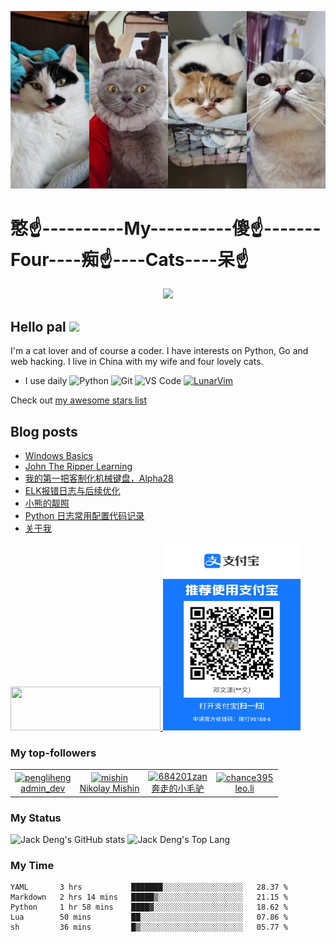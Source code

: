 ![My four cats](https://raw.githubusercontent.com/JackTheMico/JackTheMico/main/background.jpg)
# 憨☝----------My----------傻☝-------Four----痴☝----Cats----呆☝
<!-- visitor counter -->
<p align="center"> 
  <img src="https://profile-counter.glitch.me/JackTheMico/count.svg" />
</p>

## Hello pal <img src="https://media.giphy.com/media/hvRJCLFzcasrR4ia7z/giphy.gif" width="25px">
I'm a cat lover and of course a coder. I have interests on Python, Go and web hacking. 
I live in China with my wife and four lovely cats.

- I use daily
![Python](https://img.shields.io/badge/-Python-8fcfd1?style=plastic&logo=Python)
![Git](https://img.shields.io/badge/-Git-black?style=plastic&logo=git)
![VS Code](https://img.shields.io/badge/-VS%20Code-007ACC?style=plastic&logo=visual-studio-code)
[![LunarVim](https://img.shields.io/badge/-LunarVim-purple)](https://www.lunarvim.org/)

Check out [my awesome stars list](./starred.md)

## Blog posts
<!-- BLOG-POST-LIST:START -->
- [Windows Basics](https://JackTheMico.github.io/posts/windows-hacking/)
- [John The Ripper Learning](https://JackTheMico.github.io/posts/john/)
- [我的第一把客制化机械键盘，Alpha28](https://JackTheMico.github.io/posts/alpha28/)
- [ELK报错日志与后续优化](https://JackTheMico.github.io/posts/elk%E6%8A%A5%E9%94%99%E6%97%A5%E5%BF%97%E4%B8%8E%E5%90%8E%E7%BB%AD%E4%BC%98%E5%8C%96/)
- [小熊的靓照](https://JackTheMico.github.io/posts/xnxs/)
- [Python 日志常用配置代码记录](https://JackTheMico.github.io/posts/python-logging/)
- [关于我](https://JackTheMico.github.io/about/desc/)
<!-- BLOG-POST-LIST:END -->

<a href="https://www.buymeacoffee.com/JackDeng" target="_blank" rel="noreferrer nofollow">
  <img src="https://cdn.buymeacoffee.com/buttons/default-red.png" width="240" height="70"/>
</a>

<img src="./reward/alipay.jpg" width="220" height="300"/>


### My top-followers
<!--START_SECTION:top-followers-->
<table>
  <tr>
    <td align="center">
      <a href="https://github.com/pengliheng">
        <img src="https://avatars2.githubusercontent.com/u/14355994" width="100px;" alt="pengliheng"/>
      </a>
      <br />
      <a href="https://github.com/pengliheng">admin_dev</a>
    </td>
    <td align="center">
      <a href="https://github.com/mishin">
        <img src="https://avatars2.githubusercontent.com/u/2354218" width="100px;" alt="mishin"/>
      </a>
      <br />
      <a href="https://github.com/mishin">Nikolay Mishin</a>
    </td>
    <td align="center">
      <a href="https://github.com/684201zan">
        <img src="https://avatars2.githubusercontent.com/u/21252908" width="100px;" alt="684201zan"/>
      </a>
      <br />
      <a href="https://github.com/684201zan">奔走的小毛驴</a>
    </td>
    <td align="center">
      <a href="https://github.com/chance395">
        <img src="https://avatars2.githubusercontent.com/u/19421270" width="100px;" alt="chance395"/>
      </a>
      <br />
      <a href="https://github.com/chance395">leo.li</a>
    </td>
  </tr>
</table>
<!--END_SECTION:top-followers-->


### My Status
![Jack Deng's GitHub stats](https://github-readme-stats.vercel.app/api?username=JackTheMico&show_icons=true&theme=radical)
![Jack Deng's Top Lang](https://github-readme-stats.vercel.app/api/top-langs/?username=JackTheMico&layout=compact&theme=radical)


### My Time
<!--START_SECTION:waka-->
```text
YAML       3 hrs           ███████░░░░░░░░░░░░░░░░░░   28.37 % 
Markdown   2 hrs 14 mins   █████▒░░░░░░░░░░░░░░░░░░░   21.15 % 
Python     1 hr 58 mins    ████▓░░░░░░░░░░░░░░░░░░░░   18.62 % 
Lua        50 mins         ██░░░░░░░░░░░░░░░░░░░░░░░   07.86 % 
sh         36 mins         █▒░░░░░░░░░░░░░░░░░░░░░░░   05.77 % 
```
<!--END_SECTION:waka-->
